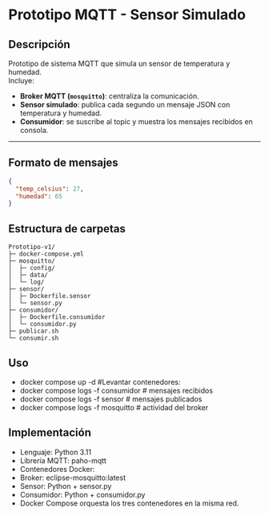 # Prototipo MQTT - Sensor Simulado

## Descripción

Prototipo de sistema MQTT que simula un sensor de temperatura y humedad.  
Incluye:

- **Broker MQTT (`mosquitto`)**: centraliza la comunicación.  
- **Sensor simulado**: publica cada segundo un mensaje JSON con temperatura y humedad.  
- **Consumidor**: se suscribe al topic y muestra los mensajes recibidos en consola.

---

## Formato de mensajes

```json
{
  "temp_celsius": 27,
  "humedad": 65
}
```
## Estructura de carpetas
```
Prototipo-v1/
├─ docker-compose.yml
├─ mosquitto/
│  ├─ config/
│  ├─ data/
│  └─ log/
├─ sensor/
│  ├─ Dockerfile.sensor
│  └─ sensor.py
├─ consumidor/
│  ├─ Dockerfile.consumidor
│  └─ consumidor.py
├─ publicar.sh
└─ consumir.sh
```
## Uso

- docker compose up -d                #Levantar contenedores:
- docker compose logs -f consumidor   # mensajes recibidos
- docker compose logs -f sensor       # mensajes publicados
- docker compose logs -f mosquitto    # actividad del broker

## Implementación

- Lenguaje: Python 3.11
- Librería MQTT: paho-mqtt
- Contenedores Docker:
- Broker: eclipse-mosquitto:latest
- Sensor: Python + sensor.py
- Consumidor: Python + consumidor.py
- Docker Compose orquesta los tres contenedores en la misma red.
